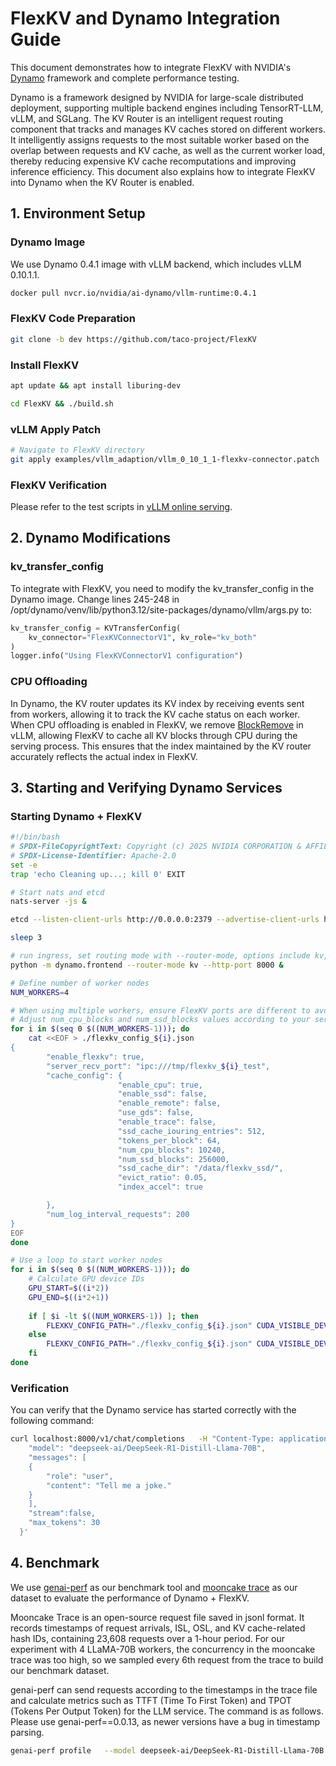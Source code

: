 # FlexKV and Dynamo Integration Guide

This document demonstrates how to integrate FlexKV with NVIDIA's [Dynamo](https://github.com/ai-dynamo/dynamo) framework and complete performance testing.

Dynamo is a framework designed by NVIDIA for large-scale distributed deployment, supporting multiple backend engines including TensorRT-LLM, vLLM, and SGLang. The KV Router is an intelligent request routing component that tracks and manages KV caches stored on different workers. It intelligently assigns requests to the most suitable worker based on the overlap between requests and KV cache, as well as the current worker load, thereby reducing expensive KV cache recomputations and improving inference efficiency. This document also explains how to integrate FlexKV into Dynamo when the KV Router is enabled.

## 1. Environment Setup

### Dynamo Image

We use Dynamo 0.4.1 image with vLLM backend, which includes vLLM 0.10.1.1.

```bash
docker pull nvcr.io/nvidia/ai-dynamo/vllm-runtime:0.4.1
```

### FlexKV Code Preparation

```bash
git clone -b dev https://github.com/taco-project/FlexKV
```

### Install FlexKV

```bash
apt update && apt install liburing-dev

cd FlexKV && ./build.sh
```

### vLLM Apply Patch

```bash
# Navigate to FlexKV directory
git apply examples/vllm_adaption/vllm_0_10_1_1-flexkv-connector.patch
```

### FlexKV Verification

Please refer to the test scripts in [vLLM online serving](https://github.com/taco-project/FlexKV/blob/dev/docs/vllm_adapter/README_zh.md#%E7%A4%BA%E4%BE%8B).

## 2. Dynamo Modifications

### kv_transfer_config

To integrate with FlexKV, you need to modify the kv_transfer_config in the Dynamo image. Change lines 245-248 in /opt/dynamo/venv/lib/python3.12/site-packages/dynamo/vllm/args.py to:

```python
kv_transfer_config = KVTransferConfig(
    kv_connector="FlexKVConnectorV1", kv_role="kv_both"
)
logger.info("Using FlexKVConnectorV1 configuration")
```

### CPU Offloading

In Dynamo, the KV router updates its KV index by receiving events sent from workers, allowing it to track the KV cache status on each worker. When CPU offloading is enabled in FlexKV, we remove [BlockRemove](https://github.com/vllm-project/vllm/blob/v0.10.1.1/vllm/v1/core/block_pool.py#L221) in vLLM, allowing FlexKV to cache all KV blocks through CPU during the serving process. This ensures that the index maintained by the KV router accurately reflects the actual index in FlexKV.

## 3. Starting and Verifying Dynamo Services

### Starting Dynamo + FlexKV

```bash
#!/bin/bash
# SPDX-FileCopyrightText: Copyright (c) 2025 NVIDIA CORPORATION & AFFILIATES. All rights reserved.
# SPDX-License-Identifier: Apache-2.0
set -e
trap 'echo Cleaning up...; kill 0' EXIT

# Start nats and etcd
nats-server -js &

etcd --listen-client-urls http://0.0.0.0:2379 --advertise-client-urls http://0.0.0.0:2379 --data-dir /tmp/etcd &

sleep 3

# run ingress, set routing mode with --router-mode, options include kv, round-robin, random
python -m dynamo.frontend --router-mode kv --http-port 8000 &

# Define number of worker nodes
NUM_WORKERS=4

# When using multiple workers, ensure FlexKV ports are different to avoid hanging at flexkv init
# Adjust num_cpu_blocks and num_ssd_blocks values according to your server configuration
for i in $(seq 0 $((NUM_WORKERS-1))); do
    cat <<EOF > ./flexkv_config_${i}.json
{
        "enable_flexkv": true,
        "server_recv_port": "ipc:///tmp/flexkv_${i}_test",
        "cache_config": {
                        "enable_cpu": true,
                        "enable_ssd": false,
                        "enable_remote": false,
                        "use_gds": false,
                        "enable_trace": false,
                        "ssd_cache_iouring_entries": 512,
                        "tokens_per_block": 64,
                        "num_cpu_blocks": 10240,
                        "num_ssd_blocks": 256000,
                        "ssd_cache_dir": "/data/flexkv_ssd/",
                        "evict_ratio": 0.05,
                        "index_accel": true

        },
        "num_log_interval_requests": 200
}
EOF
done

# Use a loop to start worker nodes
for i in $(seq 0 $((NUM_WORKERS-1))); do
    # Calculate GPU device IDs
    GPU_START=$((i*2))
    GPU_END=$((i*2+1))
    
    if [ $i -lt $((NUM_WORKERS-1)) ]; then
        FLEXKV_CONFIG_PATH="./flexkv_config_${i}.json" CUDA_VISIBLE_DEVICES=${GPU_START},${GPU_END} python3 -m dynamo.vllm --model deepseek-ai/DeepSeek-R1-Distill-Llama-70B --tensor_parallel_size 2  --block-size 64 --gpu-memory-utilization 0.9 --max-model-len 100310 &
    else
        FLEXKV_CONFIG_PATH="./flexkv_config_${i}.json" CUDA_VISIBLE_DEVICES=${GPU_START},${GPU_END} python3 -m dynamo.vllm --model deepseek-ai/DeepSeek-R1-Distill-Llama-70B --tensor_parallel_size 2  --block-size 64 --gpu-memory-utilization 0.9 --max-model-len 100310
    fi
done
```

### Verification

You can verify that the Dynamo service has started correctly with the following command:
```bash
curl localhost:8000/v1/chat/completions   -H "Content-Type: application/json"   -d '{
    "model": "deepseek-ai/DeepSeek-R1-Distill-Llama-70B",
    "messages": [
    {
        "role": "user",
        "content": "Tell me a joke."
    }
    ],
    "stream":false,
    "max_tokens": 30
  }'
```

## 4. Benchmark

We use [genai-perf](https://github.com/triton-inference-server/perf_analyzer/tree/main/genai-perf) as our benchmark tool and [mooncake trace](https://github.com/kvcache-ai/Mooncake?tab=readme-ov-file#-open-source-trace) as our dataset to evaluate the performance of Dynamo + FlexKV.

Mooncake Trace is an open-source request file saved in jsonl format. It records timestamps of request arrivals, ISL, OSL, and KV cache-related hash IDs, containing 23,608 requests over a 1-hour period. For our experiment with 4 LLaMA-70B workers, the concurrency in the mooncake trace was too high, so we sampled every 6th request from the trace to build our benchmark dataset.

genai-perf can send requests according to the timestamps in the trace file and calculate metrics such as TTFT (Time To First Token) and TPOT (Tokens Per Output Token) for the LLM service. The command is as follows. Please use genai-perf==0.0.13, as newer versions have a bug in timestamp parsing.

```bash
genai-perf profile   --model deepseek-ai/DeepSeek-R1-Distill-Llama-70B  --tokenizer deepseek-ai/DeepSeek-R1-Distill-Llama-70B  --endpoint-type chat   --endpoint /v1/chat/completions --streaming  --url http://localhost:8000  --input-file payload:mooncake_trace_1_6.jsonl --random-seed 100  -v  -H 'Authorization: Bearer NOT USED'  -H 'Accept: text/event-stream'   -- --stability-percentage 99
```